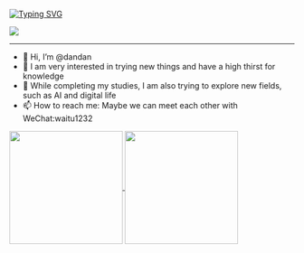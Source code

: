 [![Typing SVG](https://readme-typing-svg.demolab.com?font=Fira+Code&pause=1000&color=18D4F7&random=false&width=435&lines=Life+is+short%2C+why+not+have+a+try%3F)](https://git.io/typing-svg)



<a align="center"  height=300 >
 <img src="http://pic-ldd-test.oss-cn-hangzhou.aliyuncs.com/%7B55B45BE3-6ADA-4bd2-A795-2BAACFD3209A%7D.png">
</a>

<hr>


- 👋 Hi, I’m @dandan
- 👀 I am very interested in trying new things and have a high thirst for knowledge
- 🌱 While completing my studies, I am also trying to explore new fields, such as AI and digital life
- 📫 How to reach me: Maybe we can meet each other with WeChat:waitu1232

<a href="https://github.com/dandan1232?tab=repositories">
  <img height=200 align="center" src="https://github-readme-stats.vercel.app/api?username=dandan1232" />
</a>

<a href="https://github.com/dandan1232?tab=repositories">
  <img height=200 align="center" src="https://github-readme-stats.vercel.app/api/top-langs?username=dandan1232&layout=compact&langs_count=8&card_width=320" />
</a>                

<!---
dandan1232/dandan1232 is a ✨ special ✨ repository because its `README.md` (this file) appears on your GitHub profile.
You can click the Preview link to take a look at your changes.
--->
